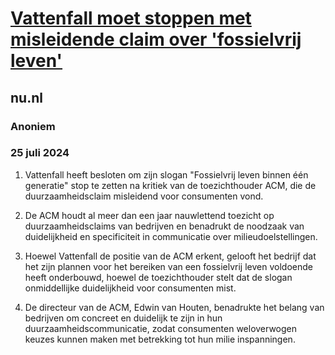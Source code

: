 # [Vattenfall moet stoppen met misleidende claim over 'fossielvrij leven'](https://advance.lexis.com/api/document?collection=news&id=urn:contentItem:6CJS-3001-DY0X-91NS-00000-00&context=1519360)
## nu.nl
### Anoniem
### 25 juli 2024

1. Vattenfall heeft besloten om zijn slogan "Fossielvrij leven binnen één generatie" stop te zetten na kritiek van de toezichthouder ACM, die de duurzaamheidsclaim misleidend voor consumenten vond.

2. De ACM houdt al meer dan een jaar nauwlettend toezicht op duurzaamheidsclaims van bedrijven en benadrukt de noodzaak van duidelijkheid en specificiteit in communicatie over milieudoelstellingen.

3. Hoewel Vattenfall de positie van de ACM erkent, gelooft het bedrijf dat het zijn plannen voor het bereiken van een fossielvrij leven voldoende heeft onderbouwd, hoewel de toezichthouder stelt dat de slogan onmiddellijke duidelijkheid voor consumenten mist.

4. De directeur van de ACM, Edwin van Houten, benadrukte het belang van bedrijven om concreet en duidelijk te zijn in hun duurzaamheidscommunicatie, zodat consumenten weloverwogen keuzes kunnen maken met betrekking tot hun milie inspanningen.